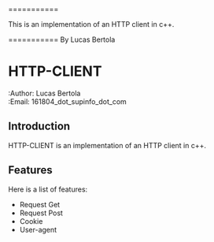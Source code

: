 
===========

This is an implementation of an HTTP client in c++.

===========
By Lucas Bertola  


HTTP-CLIENT
=======================================
:Author:    Lucas Bertola  
:Email:     161804_dot_supinfo_dot_com

Introduction
------------
HTTP-CLIENT is an implementation of an HTTP client in c++.


Features
--------

Here is a list of features:

* Request Get
* Request Post
* Cookie
* User-agent